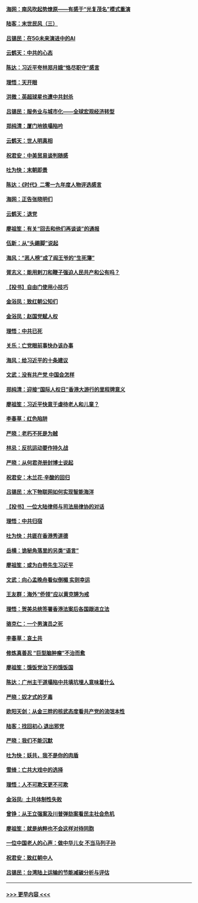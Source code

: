 #### [海网：南风吹起势燎原——有感于“光复茂名”模式重演](../pages/nsc993/n11732308.md?t=12201055) 
#### [陆客：末世民风（三）](../pages/nsc993/n11732211.md?t=12201055) 
#### [吕锡民：在5G未来演进中的AI](../pages/nsc993/n11730010.md?t=12201055) 
#### [云鹤天：中共的心态](../pages/nsc993/n11729906.md?t=12201055) 
#### [陈达：习近平夸林郑月娥“恪尽职守”感言](../pages/nsc993/n11729881.md?t=12201055) 
#### [理悟：天开眼](../pages/nsc993/n11729699.md?t=12201055) 
#### [洪微：英超球星也遭中共封杀](../pages/nsc993/n11727243.md?t=12201055) 
#### [吕锡民：服务业与城市化——全球宏观经济转型](../pages/nsc993/n11725845.md?t=12201055) 
#### [郑纯清：厦门地铁塌陷吟](../pages/nsc993/n11725813.md?t=12201055) 
#### [云鹤天：世人明真相](../pages/nsc993/n11725621.md?t=12201055) 
#### [祝君安：中美贸易谈判随感](../pages/nsc993/n11725609.md?t=12201055) 
#### [吐为快：末朝即景](../pages/nsc993/n11723365.md?t=12201055) 
#### [陈达：《时代》二零一九年度人物评选感言](../pages/nsc993/n11723337.md?t=12201055) 
#### [海网：正告张晓明们](../pages/nsc993/n11723228.md?t=12201055) 
#### [云鹤天：退党](../pages/nsc993/n11723056.md?t=12201055) 
#### [廖祖笙：有关“回去和他们再谈谈”的通报](../pages/nsc993/n11722442.md?t=12201055) 
#### [伍新：从“头踢脚”说起](../pages/nsc993/n11722429.md?t=12201055) 
#### [海风：“恶人榜”成了阎王爷的“生死簿”](../pages/nsc993/n11722272.md?t=12201055) 
#### [胥志义：能用剌刀和鞭子强迫人民共产和公有吗？](../pages/nsc993/n11720569.md?t=12201055) 
#### [【投书】自由门使用小技巧](../pages/nsc993/n11720180.md?t=12201055) 
#### [金浴凤：致红朝公知们](../pages/nsc993/n11720563.md?t=12201055) 
#### [金浴凤：赵国党赋人权](../pages/nsc993/n11720533.md?t=12201055) 
#### [理悟：中共已死](../pages/nsc993/n11720233.md?t=12201055) 
#### [关乐：亡党眼前事快办该办事](../pages/nsc993/n11719160.md?t=12201055) 
#### [海风：给习近平的十条建议](../pages/nsc993/n11717616.md?t=12201055) 
#### [文武：没有共产党 中国会怎样](../pages/nsc993/n11717584.md?t=12201055) 
#### [郑纯清：迎接“国际人权日”香港大游行的里程牌意义](../pages/nsc993/n11717417.md?t=12201055) 
#### [廖祖笙：习近平快意于虐待老人和儿童？](../pages/nsc993/n11715313.md?t=12201055) 
#### [李春草：红色陷阱](../pages/nsc993/n11715029.md?t=12201055) 
#### [严晓：老朽不死是为贼](../pages/nsc993/n11712910.md?t=12201055) 
#### [林忌：反抗运动要作持久战](../pages/nsc993/n11712623.md?t=12201055) 
#### [严晓：从何君尧册封博士说起](../pages/nsc993/n11712465.md?t=12201055) 
#### [祝君安：木兰花·辛酸的回归](../pages/nsc993/n11712381.md?t=12201055) 
#### [吕锡民：水下物联网如何实现智能海洋](../pages/nsc993/n11711158.md?t=12201055) 
#### [【投书】一位大陆律师与司法局律协的对话](../pages/nsc993/n11709675.md?t=12201055) 
#### [理悟：中共归宿](../pages/nsc993/n11710059.md?t=12201055) 
#### [吐为快：共匪在香港秀道德](../pages/nsc993/n11709979.md?t=12201055) 
#### [岳横：诡秘角落里的另类“语言”](../pages/nsc993/n11709792.md?t=12201055) 
#### [廖祖笙：或为白卷先生习近平](../pages/nsc993/n11708330.md?t=12201055) 
#### [文武：向心孟晚舟看似倒楣 实则幸运](../pages/nsc993/n11708236.md?t=12201055) 
#### [王友群：海外“侨领”应以黄克锵为戒](../pages/nsc993/n11706176.md?t=12201055) 
#### [理悟：贺美总统签署香港法案后各国跟进立法](../pages/nsc993/n11706853.md?t=12201055) 
#### [骆克仁：一个男演员之死](../pages/nsc993/n11706677.md?t=12201055) 
#### [李春草：哀土共](../pages/nsc993/n11706255.md?t=12201055) 
#### [修炼真善忍 “巨型脑肿瘤”不治而愈](../pages/nsc993/n11705340.md?t=12201055) 
#### [廖祖笙：饿饭党治下的饿饭国](../pages/nsc993/n11705085.md?t=12201055) 
#### [陈达：广州主干道塌陷中共填坑埋人意味着什么](../pages/nsc993/n11705046.md?t=12201055) 
#### [严晓：奴才式的歹毒](../pages/nsc993/n11704826.md?t=12201055) 
#### [欧阳天剑：从金三胖的核武态度看共产党的流氓本性](../pages/nsc993/n11702238.md?t=12201055) 
#### [陆客：找回初心 退出邪党](../pages/nsc993/n11702213.md?t=12201055) 
#### [严晓：我们不能沉默](../pages/nsc993/n11702110.md?t=12201055) 
#### [吐为快：妖共，我不是你的肉盾](../pages/nsc993/n11701366.md?t=12201055) 
#### [雪绮：亡共大戏中的选择](../pages/nsc993/n11699922.md?t=12201055) 
#### [理悟：人不可欺天更不可欺](../pages/nsc993/n11699657.md?t=12201055) 
#### [金浴凤:  土共体制性失败](../pages/nsc993/n11699361.md?t=12201055) 
#### [曾铮：从王立强案及川普弹劾案看民主社会危机](../pages/nsc993/n11699318.md?t=12201055) 
#### [廖祖笙：就是纳粹也不会这样对待同胞](../pages/nsc993/n11697658.md?t=12201055) 
#### [一位中国老人的心声：做中华儿女 不当马列子孙](../pages/nsc993/n11697525.md?t=12201055) 
#### [祝君安：致红朝中人](../pages/nsc993/n11697518.md?t=12201055) 
#### [吕锡民：台湾陆上运输的节能减碳分析与评估](../pages/nsc993/n11694983.md?t=12201055) 

----
#### [ >>> 更早内容 <<< ](../indexes/nsc993-earlier.md)
